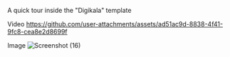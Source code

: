 A quick tour inside the "Digikala" template 

Video
https://github.com/user-attachments/assets/ad51ac9d-8838-4f41-9fc8-cea8e2d8699f

Image
![Screenshot (16)](https://github.com/user-attachments/assets/a8118f46-f35e-4a27-a99e-0458bea5a155)
